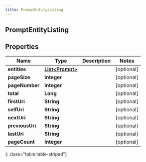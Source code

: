 ```yaml
---
title: PromptEntityListing
---
```


## PromptEntityListing

## Properties

| Name            | Type                                                     | Description | Notes      |
| --------------- | -------------------------------------------------------- | ----------- | ---------- |
| **entities**    | <!----><!---->[**List&lt;Prompt&gt;**](Prompt.md)<!----> |             | [optional] |
| **pageSize**    | <!----><!---->**Integer**<!---->                         |             | [optional] |
| **pageNumber**  | <!----><!---->**Integer**<!---->                         |             | [optional] |
| **total**       | <!----><!---->**Long**<!---->                            |             | [optional] |
| **firstUri**    | <!----><!---->**String**<!---->                          |             | [optional] |
| **selfUri**     | <!----><!---->**String**<!---->                          |             | [optional] |
| **nextUri**     | <!----><!---->**String**<!---->                          |             | [optional] |
| **previousUri** | <!----><!---->**String**<!---->                          |             | [optional] |
| **lastUri**     | <!----><!---->**String**<!---->                          |             | [optional] |
| **pageCount**   | <!----><!---->**Integer**<!---->                         |             | [optional] |

{: class="table table-striped"}

